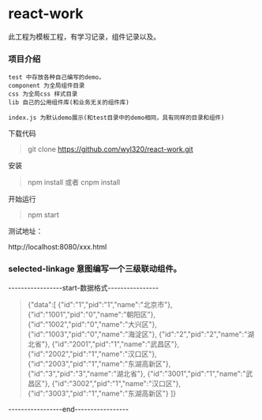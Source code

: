 # react-work

此工程为模板工程，有学习记录，组件记录以及。

### 项目介绍

	test 中存放各种自己编写的demo，
	component 为全局组件目录
	css 为全局css 样式目录
	lib 自己的公用组件库(和业务无关的组件库)

	index.js 为默认demo展示(和test目录中的demo相同，具有同样的目录和组件)

下载代码

> git clone https://github.com/wyl320/react-work.git

安装

> npm install 或者 cnpm install

开始运行

> npm start

测试地址：

http://localhost:8080/xxx.html

### selected-linkage	意图编写一个三级联动组件。
-----------------start-数据格式----------------

> 	{"data":[
		{"id":"1","pid":"1","name":"北京市"},
		{"id":"1001","pid":"0","name":"朝阳区"},
		{"id":"1002","pid":"0","name":"大兴区"},
		{"id":"1003","pid":"0","name":"海淀区"},
		{"id":"2","pid":"2","name":"湖北省"},
		{"id":"2001","pid":"1","name":"武昌区"},
		{"id":"2002","pid":"1","name":"汉口区"},
		{"id":"2003","pid":"1","name":"东湖高新区"},
		{"id":"3","pid":"3","name":"湖北省"},
		{"id":"3001","pid":"1","name":"武昌区"},
		{"id":"3002","pid":"1","name":"汉口区"},
		{"id":"3003","pid":"1","name":"东湖高新区"}
	]}

-----------------end-----------------
